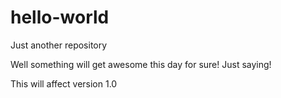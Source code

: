 # hello-world
Just another repository

Well something will get awesome this day for sure!
Just saying!

This will affect version 1.0
